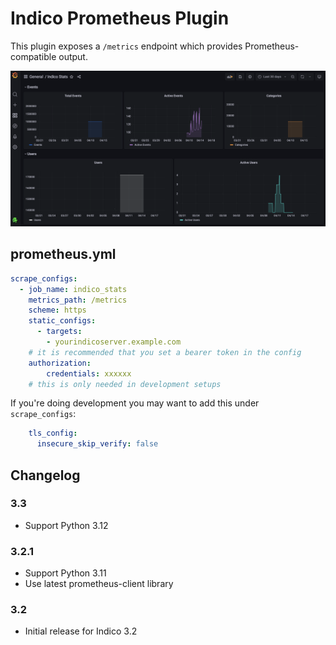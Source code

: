 # Indico Prometheus Plugin

This plugin exposes a `/metrics` endpoint which provides Prometheus-compatible output.

![](https://raw.githubusercontent.com/indico/indico-plugins/master/prometheus/screenshot.png)

## prometheus.yml
```yaml
scrape_configs:
  - job_name: indico_stats
    metrics_path: /metrics
    scheme: https
    static_configs:
      - targets:
        - yourindicoserver.example.com
    # it is recommended that you set a bearer token in the config
    authorization:
        credentials: xxxxxx
    # this is only needed in development setups
```

If you're doing development you may want to add this under `scrape_configs`:
```yaml
    tls_config:
      insecure_skip_verify: false
```

## Changelog

### 3.3

- Support Python 3.12

### 3.2.1

- Support Python 3.11
- Use latest prometheus-client library

### 3.2

- Initial release for Indico 3.2
